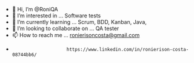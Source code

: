 - 👋 Hi, I’m @RoniQA
- 👀 I’m interested in ... Software tests
- 🌱 I’m currently learning ... Scrum, BDD, Kanban, Java, 
- 💞️ I’m looking to collaborate on ... QA tester
- 📫 How to reach me ... ronierisoncosta@gmail.com
-                         https://www.linkedin.com/in/ronierison-costa-08744bb6/

<!---
RoniQA/RoniQA is a ✨ special ✨ repository because its `README.md` (this file) appears on your GitHub profile.
You can click the Preview link to take a look at your changes.
--->
